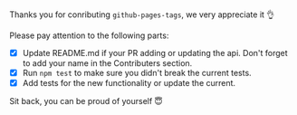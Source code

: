 Thanks you for conributing `github-pages-tags`, we very appreciate it 👌

Please pay attention to the following parts:

- [x] Update README.md if your PR adding or updating the api. Don't forget to add your name in the Contributers section.
- [x] Run `npm test` to make sure you didn't break the current tests.
- [x] Add tests for the new functionality or update the current.

Sit back, you can be proud of yourself 😇
